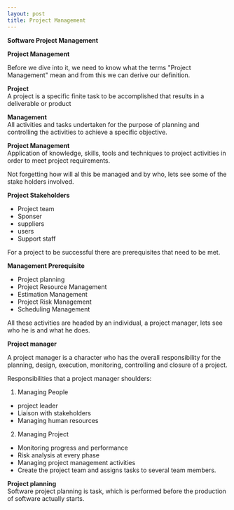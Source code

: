 ```yaml
---
layout: post
title: Project Management
---
```

**Software Project Management**

**Project Management**

Before we dive into it, we need to know what the terms "Project Management" mean and from this we can derive our definition.

**Project**<br>
A project is a specific finite task to be accomplished that results in a deliverable or product

**Management**<br>
All activities and tasks undertaken for the purpose of planning and controlling the activities to achieve a specific objective.

**Project Management**<br>
Application of knowledge, skills, tools and techniques to project activities in order to meet project requirements.

Not forgetting how will al this be managed and by who, lets see some of the stake holders involved.

**Project Stakeholders**

- Project team
- Sponser
- suppliers
- users
- Support staff

For a project to be successful there are prerequisites that need to be met.

**Management Prerequisite**

- Project planning
- Project Resource Management
- Estimation Management
- Project Risk Management
- Scheduling Management

All these activities are headed by an individual, a project manager, lets see who he is and what he does.

**Project manager**

A project manager is a character who has the overall responsibility for the planning, design, execution, monitoring, controlling and closure of a project.

Responsibilities that a project manager shoulders:

1. Managing People
- project leader
- Liaison with stakeholders
- Managing human resources

2. Managing Project
- Monitoring progress and performance
- Risk analysis at every phase
- Managing project management activities
- Create the project team and assigns tasks to several team members.

**Project planning**<br>
Software project planning is task, which is performed before the production of software actually starts.

